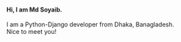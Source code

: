 <h4>Hi, I am Md Soyaib.</h4>
I am a Python-Django developer from Dhaka, Banagladesh.<br/>
Nice to meet you!

